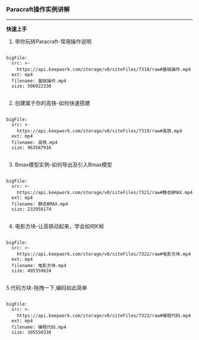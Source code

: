 <style>
  .markdown-body hr {
    height: 1px;
  }
</style>
### Paracraft操作实例讲解
---

**快速上手**

1. 带你玩转Paracraft-常用操作说明

```@BigFile

bigFile:
  src: >-
    https://api.keepwork.com/storage/v0/siteFiles/7318/raw#基础操作.mp4
  ext: mp4
  filename: 基础操作.mp4
  size: 506022330
          
```



2. 创建属于你的高铁-如何快速搭建

```@BigFile

bigFile:
  src: >-
    https://api.keepwork.com/storage/v0/siteFiles/7319/raw#高铁.mp4
  ext: mp4
  filename: 高铁.mp4
  size: 963567916
          
```



3. Bmax模型实例-如何导出及引入Bmax模型


```@BigFile

bigFile:
  src: >-
    https://api.keepwork.com/storage/v0/siteFiles/7321/raw#静态BMAX.mp4
  ext: mp4
  filename: 静态BMAX.mp4
  size: 232958174
          
```



4. 电影方块-让高铁动起来，学会如何K帧

```@BigFile

bigFile:
  src: >-
    https://api.keepwork.com/storage/v0/siteFiles/7322/raw#电影方块.mp4
  ext: mp4
  filename: 电影方块.mp4
  size: 495359624
          
```


5.代码方块-拖拽一下,编码如此简单
```@BigFile

bigFile:
  src: >-
    https://api.keepwork.com/storage/v0/siteFiles/7323/raw#编程代码.mp4
  ext: mp4
  filename: 编程代码.mp4
  size: 395550338
          
```